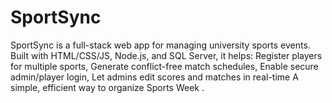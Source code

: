 # SportSync
SportSync is a full-stack web app for managing university sports events. Built with HTML/CSS/JS, Node.js, and SQL Server, it helps:  Register players for multiple sports, Generate conflict-free match schedules, Enable secure admin/player login, Let admins edit scores and matches in real-time  A simple, efficient way to organize Sports Week .
